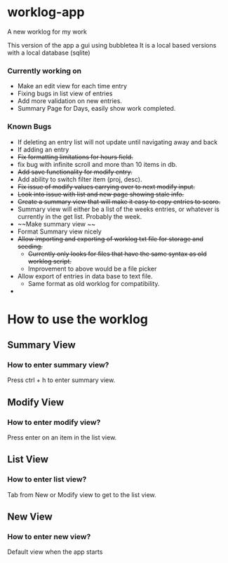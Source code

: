 # worklog-app
A new worklog for my work

This version of the app a gui using bubbletea 
It is a local based versions with a local database (sqlite)


### Currently working on
- Make an edit view for each time entry
- Fixing bugs in list view of entries
- Add more validation on new entries. 
- Summary Page for Days, easily show work completed.

### Known Bugs
- If deleting an entry list will not update until navigating away and back
- If adding an entry
- ~~Fix formatting limitations for hours field.~~
- fix bug with infinite scroll and more than 10 items in db.
- ~~Add save functionality for modify entry.~~ 
- Add ability to switch filter item (proj, desc).
- ~~Fix issue of modify values carrying over to next modify input.~~
- ~~Look into issue with list and new page showing stale info.~~
- ~~Create a summary view that will make it easy to copy entries to scoro.~~
- Summary view will either be a list of the weeks entries, or whatever is currently in the get list. Probably the week. 
- ~~Make summary view ~~
- Format Summary view nicely
- ~~Allow importing and exporting of worklog txt file for storage and seeding.~~
    - ~~Currently only looks for files that have the same syntax as old worklog script.~~
    - Improvement to above would be a file picker
- Allow export of entries in data base to text file.
    - Same format as old worklog for compatibility.
-

# How to use the worklog

## Summary View
### How to enter summary view?
Press ctrl + h to enter summary view. 

## Modify View
### How to enter modify view?
Press enter on an item in the list view. 

## List View
### How to enter list view?
Tab from New or Modify view to get to the list view.

## New View 
### How to enter new view?
Default view when the app starts